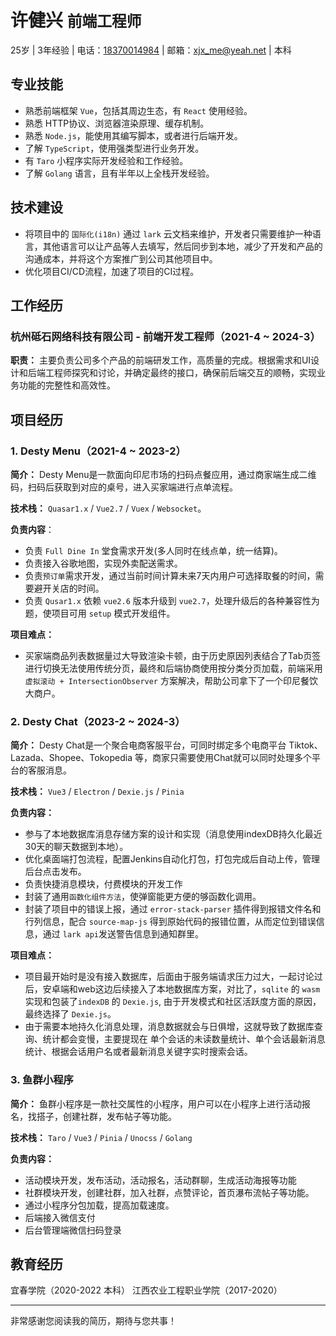# 许健兴 `前端工程师`

25岁 | 3年经验 | 电话：<a href="tel:18370014984">18370014984</a> | 邮箱：<a href="mailto:xjx_me@yeah.net">xjx_me@yeah.net</a> | 本科

## 专业技能

+ 熟悉前端框架 `Vue`，包括其周边生态，有 `React` 使用经验。
+ 熟悉 HTTP协议、浏览器渲染原理、缓存机制。
+ 熟悉 `Node.js`，能使用其编写脚本，或者进行后端开发。
+ 了解 `TypeScript`，使用强类型进行业务开发。
+ 有 `Taro` 小程序实际开发经验和工作经验。
+ 了解 `Golang` 语言，且有半年以上全栈开发经验。

## 技术建设
+ 将项目中的 `国际化(i18n)` 通过 `lark` 云文档来维护，开发者只需要维护一种语言，其他语言可以让产品等人去填写，然后同步到本地，减少了开发和产品的沟通成本，并将这个方案推广到公司其他项目中。
+ 优化项目CI/CD流程，加速了项目的CI过程。

## 工作经历

### 杭州砥石网络科技有限公司 - 前端开发工程师（2021-4 ~ 2024-3）

**职责：** 主要负责公司多个产品的前端研发工作，高质量的完成。根据需求和UI设计和后端工程师探究和讨论，并确定最终的接口，确保前后端交互的顺畅，实现业务功能的完整性和高效性。

## 项目经历

### 1. Desty Menu（2021-4 ~ 2023-2）

**简介：** Desty Menu是一款面向印尼市场的扫码点餐应用，通过商家端生成二维码，扫码后获取到对应的桌号，进入买家端进行点单流程。

**技术栈：** `Quasar1.x` / `Vue2.7` / `Vuex` / `Websocket`。

**负责内容**：

+ 负责 `Full Dine In` 堂食需求开发(多人同时在线点单，统一结算)。
+ 负责接入谷歌地图，实现外卖配送需求。
+ 负责`预订单`需求开发，通过当前时间计算未来7天内用户可选择取餐的时间，需要避开关店的时间。
+ 负责 `Qusar1.x` 依赖 `vue2.6` 版本升级到 `vue2.7`，处理升级后的各种兼容性为题，使项目可用 `setup` 模式开发组件。

**项目难点：**

+ 买家端商品列表数据量过大导致渲染卡顿，由于历史原因列表结合了Tab页签进行切换无法使用传统分页，最终和后端协商使用按分类分页加载，前端采用 `虚拟滚动 + IntersectionObserver` 方案解决，帮助公司拿下了一个印尼餐饮大商户。

### 2. Desty Chat（2023-2 ~ 2024-3）

**简介：** Desty Chat是一个聚合电商客服平台，可同时绑定多个电商平台 Tiktok、Lazada、Shopee、Tokopedia 等，商家只需要使用Chat就可以同时处理多个平台的客服消息。

**技术栈：** `Vue3` / `Electron` / `Dexie.js` / `Pinia`

**负责内容：**

+ 参与了本地数据库消息存储方案的设计和实现（消息使用indexDB持久化最近30天的聊天数据到本地）。
+ 优化桌面端打包流程，配置Jenkins自动化打包，打包完成后自动上传，管理后台点击发布。
+ 负责快捷消息模块，付费模块的开发工作
+ 封装了通用`函数化组件方法`，使弹窗能更方便的够函数化调用。
+ 封装了项目中的错误上报，通过 `error-stack-parser` 插件得到报错文件名和行列信息，配合 `source-map-js` 得到原始代码的报错位置，从而定位到错误信息，通过 `lark api`发送警告信息到通知群里。

**项目难点：**

+ 项目最开始时是没有接入数据库，后面由于服务端请求压力过大，一起讨论过后，安卓端和web这边后续接入了本地数据库方案，对比了，`sqlite` 的 `wasm` 实现和包装了`indexDB` 的 `Dexie.js`, 由于开发模式和社区活跃度方面的原因，最终选择了 `Dexie.js`。
+ 由于需要本地持久化消息处理，消息数据就会与日俱增，这就导致了数据库查询、统计都会变慢，主要提现在 单个会话的未读数量统计、单个会话最新消息统计、根据会话用户名或者最新消息关键字实时搜索会话。


### 3. 鱼群小程序

**简介：** 鱼群小程序是一款社交属性的小程序，用户可以在小程序上进行活动报名，找搭子，创建社群，发布帖子等功能。

**技术栈：** `Taro` / `Vue3` / `Pinia` / `Unocss` / `Golang`

**负责内容：** 
+ 活动模块开发，发布活动，活动报名，活动群聊，生成活动海报等功能
+ 社群模块开发，创建社群，加入社群，点赞评论，首页瀑布流帖子等功能。
+ 通过小程序分包加载，提高加载速度。
+ 后端接入微信支付
+ 后台管理端微信扫码登录


## 教育经历
宜春学院（2020-2022 本科）
江西农业工程职业学院（2017-2020）


--- 
非常感谢您阅读我的简历，期待与您共事！


